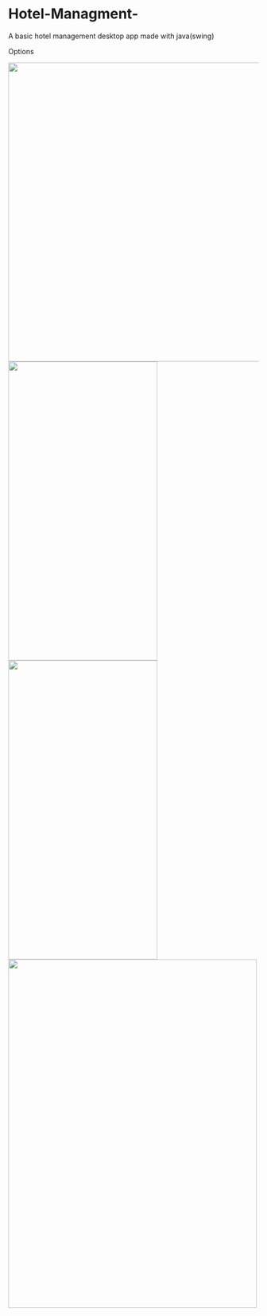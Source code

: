 # Hotel-Managment-
A basic hotel management desktop app made with java(swing) 

Options

<img src="https://github.com/Fethi1/Hotel-Managment-/blob/master/image.png" width="1000" height="600">

<img src="https://github.com/Fethi1/Hotel-Managment-/blob/master/Capture11.PNG" width="300" height="600">




<img src="https://github.com/Fethi1/Hotel-Managment-/blob/master/Capture111.PNG" width="300" height="600">


<img src="https://github.com/Fethi1/Hotel-Managment-/blob/master/Capture123.PNG" width="500" height="700">

